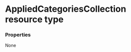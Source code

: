 # AppliedCategoriesCollection resource type



### Properties
None

<!-- uuid: e106c7bf-4cef-4294-a0bb-ef594348f9c2
2015-10-16 23:06:03 UTC -->
<!-- {
  "type": "#page.annotation",
  "description": "AppliedCategoriesCollection resource",
  "keywords": "",
  "section": "documentation",
  "tocPath": ""
}-->